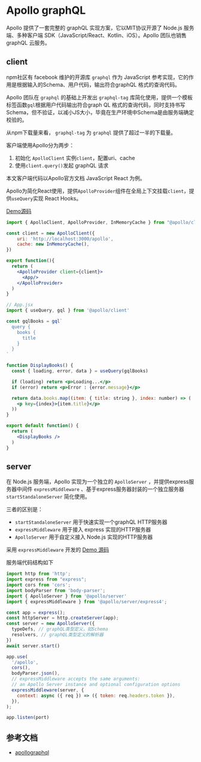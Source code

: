 # Apollo graphQL
Apollo 提供了一套完整的 graphQL 实现方案，它以MIT协议开源了 Node.js 服务端、多种客户端 SDK（JavaScript/React、Kotlin、iOS）。Apollo 团队也销售 graphQL 云服务。

## client

npm社区有 facebook 维护的开源库 `graphql` 作为 JavaScript 参考实现，它的作用是根据输入的Schema、用户代码，输出符合graphQL 格式的查询代码。

Apollo 团队在 `graphql` 的基础上开发出 `graphql-tag` 库简化使用，提供一个模板标签函数`gql`根据用户代码输出符合graph QL 格式的查询代码，同时支持书写Schema，但不验证，以减小JS大小，毕竟在生产环境中Schema是由服务端确定校验的。

从npm下载量来看， `graphql-tag` 为 `graphql` 提供了超过一半的下载量。

客户端使用Apollo分为两步：
1. 初始化 `ApolloClient` 实例`client`，配置uri、cache
2. 使用`client.query()`发起 graphQL 请求

本文客户端代码以Apollo官方文档 JavaScript React 为例。

Apollo为简化React使用，提供`ApolloProvider`组件在全局上下文挂载`client`，提供`useQuery`实现 React Hooks。

[Demo源码](https://github.com/luoway/graphql-demo/blob/main/app/entry.client.tsx#L12)
```jsx
import { ApolloClient, ApolloProvider, InMemoryCache } from "@apollo/client";

const client = new ApolloClient({
    uri: 'http://localhost:3000/apollo',
    cache: new InMemoryCache(),
})

export function(){
  return (
    <ApolloProvider client={client}>
      <App/>
    </ApolloProvider>
  )
}
```

```jsx
// App.jsx
import { useQuery, gql } from '@apollo/client'

const gqlBooks = gql`
  query {
    books {
      title
    }
  }
`

function DisplayBooks() {
  const { loading, error, data } = useQuery(gqlBooks)

  if (loading) return <p>Loading...</p>
  if (error) return <p>Error : {error.message}</p>

  return data.books.map((item: { title: string }, index: number) => (
    <p key={index}>{item.title}</p>
  ))
}

export default function() {
  return (
    <DisplayBooks />
  )
}
```

## server

在 Node.js 服务端，Apollo 实现为一个独立的 `ApolloServer` ，并提供express服务器中间件 `expressMiddleware` 、基于express服务器封装的一个独立服务器 `startStandaloneServer` 简化使用。

三者的区别是：
- `startStandaloneServer`
  用于快速实现一个graphQL HTTP服务器
- `expressMiddleware`
  用于接入 express 实现的HTTP服务器
- `ApolloServer` 
  用于自定义接入 Node.js 实现的HTTP服务器

采用 `expressMiddleware` 开发的 [Demo 源码](https://github.com/luoway/graphql-demo/blob/main/server.js#L28)

服务端代码结构如下
```js
import http from 'http';
import express from "express";
import cors from 'cors';
import bodyParser from 'body-parser';
import { ApolloServer } from '@apollo/server'
import { expressMiddleware } from '@apollo/server/express4';

const app = express();
const httpServer = http.createServer(app);
const server = new ApolloServer({
  typeDefs, // graphQL类型定义，如Schema
  resolvers, // graphQL类型定义的解析器
})
await server.start()

app.use(
  '/apollo',
  cors(),
  bodyParser.json(),
  // expressMiddleware accepts the same arguments:
  // an Apollo Server instance and optional configuration options
  expressMiddleware(server, {
    context: async ({ req }) => ({ token: req.headers.token }),
  }),
);

app.listen(port)
```

## 参考文档

- [apollographql](https://www.apollographql.com/docs/apollo-server)